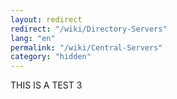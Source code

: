 ```yaml
---
layout: redirect
redirect: "/wiki/Directory-Servers"
lang: "en"
permalink: "/wiki/Central-Servers"
category: "hidden"
---
```

THIS IS A TEST 3
